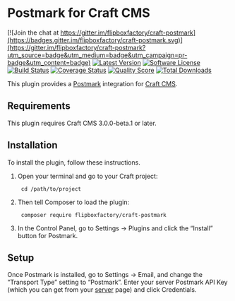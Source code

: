 # Postmark for Craft CMS
[![Join the chat at https://gitter.im/flipboxfactory/craft-postmark](https://badges.gitter.im/flipboxfactory/craft-postmark.svg)](https://gitter.im/flipboxfactory/craft-postmark?utm_source=badge&utm_medium=badge&utm_campaign=pr-badge&utm_content=badge)
[![Latest Version](https://img.shields.io/github/release/flipboxfactory/craft-postmark.svg?style=flat-square)](https://github.com/flipboxfactory/craft-postmark/releases)
[![Software License](https://img.shields.io/badge/license-MIT-brightgreen.svg?style=flat-square)](LICENSE.md)
[![Build Status](https://img.shields.io/travis/flipboxfactory/craft-postmark/master.svg?style=flat-square)](https://travis-ci.org/flipboxfactory/craft-postmark)
[![Coverage Status](https://img.shields.io/scrutinizer/coverage/g/flipboxfactory/craft-postmark.svg?style=flat-square)](https://scrutinizer-ci.com/g/flipboxfactory/craft-postmark/code-structure)
[![Quality Score](https://img.shields.io/scrutinizer/g/flipboxfactory/craft-postmark.svg?style=flat-square)](https://scrutinizer-ci.com/g/flipboxfactory/craft-postmark)
[![Total Downloads](https://img.shields.io/packagist/dt/flipboxfactory/craft-postmark.svg?style=flat-square)](https://packagist.org/packages/flipboxfactory/craft-postmark)

This plugin provides a [Postmark](http://www.postmarkapp.com/) integration for [Craft CMS](https://craftcms.com/).


## Requirements

This plugin requires Craft CMS 3.0.0-beta.1 or later.


## Installation

To install the plugin, follow these instructions.

1. Open your terminal and go to your Craft project:

        cd /path/to/project

2. Then tell Composer to load the plugin:

        composer require flipboxfactory/craft-postmark

3. In the Control Panel, go to Settings → Plugins and click the “Install” button for Postmark.

## Setup

Once Postmark is installed, go to Settings → Email, and change the “Transport Type” setting to “Postmark”. Enter your server Postmark API Key (which you can get from your [server](https://account.postmarkapp.com/servers/) page) and click Credentials.
